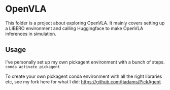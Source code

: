 # OpenVLA
This folder is a project about exploring OpenVLA. It mainly covers setting up a LIBERO environment and calling Huggingface to make OpenVLA inferences in simulation.

## Usage
I've personally set up my own pickagent environment with a bunch of steps.
`conda activate pickagent`

To create your own pickagent conda environment with all the right libraries etc, see my fork here for what I did: https://github.com/tjadams/PickAgent